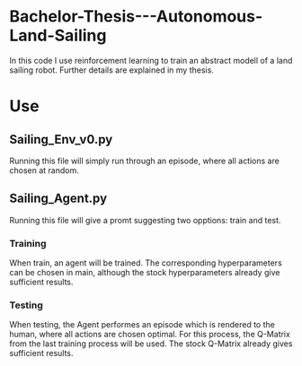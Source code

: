 # Bachelor-Thesis---Autonomous-Land-Sailing
In this code I use reinforcement learning to train an abstract modell of a land sailing robot. Further details are explained in my thesis.

# Use
## Sailing_Env_v0.py
Running this file will simply run through an episode, where all actions are chosen at random.

## Sailing_Agent.py
Running this file will give a promt suggesting two opptions: train and test. <br>
### Training
When train, an agent will be trained. The corresponding hyperparameters can be chosen in main, although the stock hyperparameters already give sufficient results.

### Testing
When testing, the Agent performes an episode which is rendered to the human, where all actions are chosen optimal. For this process, the Q-Matrix from the last training process will be used. The stock Q-Matrix already gives sufficient results.
